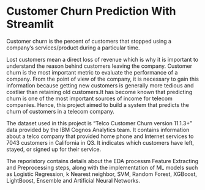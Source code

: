 # Customer Churn Prediction With Streamlit

Customer churn is the percent of customers that stopped using a company’s services/product during a particular time.

Lost customers mean a direct loss of revenue which is why it is important to understand the reason behind customers leaving the company. Customer churn is the most important metric to evaluate the performance of a company. From the point of view of the company, it is necessary to gain this information because getting new customers is generally more tedious and costlier than retaining old customers.It has become known that predicting churn is one of the most important sources of income for telecom companies. Hence, this project aimed to build a system that predicts the churn of customers in a telecom company.


The dataset used in this project is “Telco Customer Churn version 11.1.3+” data provided by the IBM Cognos Analytics team. It contains information about a telco company that provided home phone and Internet services to 7043 customers in California in Q3. It indicates which customers have left, stayed, or signed up for their service.

The reporistory contains details about the EDA processm Feature Extracting and Preprocessing steps, along with the implementation of ML models such as Logistic Regression, k Nearest neighbor, SVM, Random Forest, XGBoost, LightBoost, Ensemble and Artificial Neural Networks.

